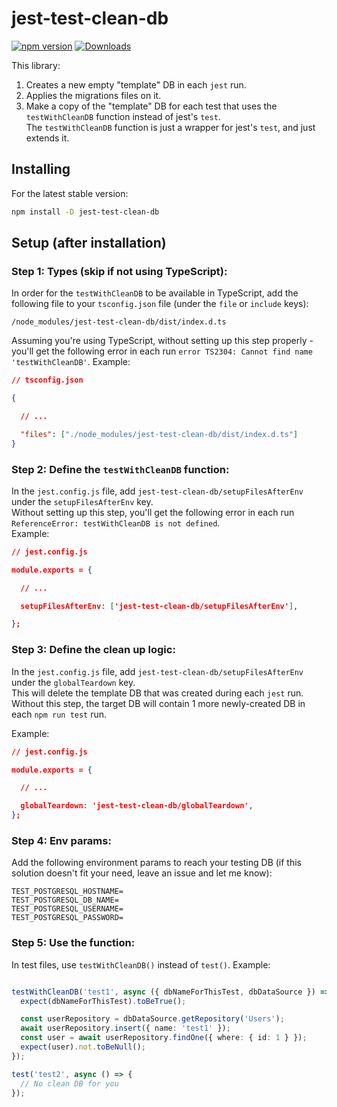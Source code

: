 
# jest-test-clean-db

[![npm version](https://badge.fury.io/js/jest-test-clean-db.svg)](https://badge.fury.io/js/jest-test-clean-db)
[![Downloads](https://img.shields.io/npm/dm/jest-test-clean-db.svg)](https://www.npmjs.com/package/jest-test-clean-db)

This library:
1. Creates a new empty "template" DB in each `jest` run.
2. Applies the migrations files on it.
3. Make a copy of the "template" DB for each test that uses the `testWithCleanDB` function instead of jest's `test`.\
The `testWithCleanDB` function is just a wrapper for jest's `test`, and just extends it.

## Installing

For the latest stable version:

```bash
npm install -D jest-test-clean-db
```

## Setup (after installation)

### Step 1: **Types** (skip if not using TypeScript):

In order for the `testWithCleanDB` to be available in TypeScript, add the following file to your `tsconfig.json` file (under the `file` or `include` keys):
```
/node_modules/jest-test-clean-db/dist/index.d.ts
```
Assuming you're using TypeScript, without setting up this step properly - you'll get the following error in each run `error TS2304: Cannot find name 'testWithCleanDB'`.
Example:
```json
// tsconfig.json

{

  // ...

  "files": ["./node_modules/jest-test-clean-db/dist/index.d.ts"]
}
```

### Step 2: **Define the `testWithCleanDB` function**:
In the `jest.config.js` file, add `jest-test-clean-db/setupFilesAfterEnv` under the `setupFilesAfterEnv` key.\
Without setting up this step, you'll get the following error in each run `ReferenceError: testWithCleanDB is not defined`.\
Example:

```json
// jest.config.js

module.exports = {

  // ...

  setupFilesAfterEnv: ['jest-test-clean-db/setupFilesAfterEnv'],

};
```

### Step 3: **Define the clean up logic**:
In the `jest.config.js` file, add `jest-test-clean-db/setupFilesAfterEnv` under the `globalTeardown` key.\
This will delete the template DB that was created during each `jest` run. Without this step, the target DB will contain 1 more newly-created DB in each `npm run test` run.

Example:

```json
// jest.config.js

module.exports = {

  // ...

  globalTeardown: 'jest-test-clean-db/globalTeardown',
};
```

### Step 4: **Env params**:
Add the following environment params to reach your testing DB (if this solution doesn't fit your need, leave an issue and let me know):

```JS
TEST_POSTGRESQL_HOSTNAME=
TEST_POSTGRESQL_DB_NAME=
TEST_POSTGRESQL_USERNAME=
TEST_POSTGRESQL_PASSWORD=
```

### Step 5: **Use the function**:
In test files, use `testWithCleanDB()` instead of `test()`.
Example:
```TypeScript

testWithCleanDB('test1', async ({ dbNameForThisTest, dbDataSource }) => {
  expect(dbNameForThisTest).toBeTrue();

  const userRepository = dbDataSource.getRepository('Users');
  await userRepository.insert({ name: 'test1' });
  const user = await userRepository.findOne({ where: { id: 1 } });
  expect(user).not.toBeNull();
});

test('test2', async () => {
  // No clean DB for you
});
```
